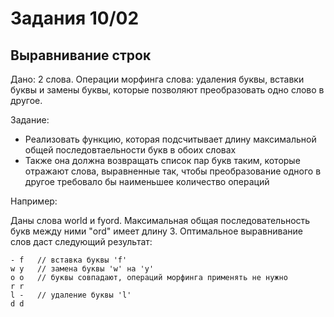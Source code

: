 # Задания 10/02

## Выравнивание строк

Дано: 2 слова. Операции морфинга слова: удаления буквы, вставки буквы и замены буквы, которые позволяют преобразовать одно слово в другое.

Задание:

- Реализовать функцию, которая подсчитывает длину максимальной общей последовтаельности букв в обоих словах
- Также она должна возвращать список пар букв таким, которые отражают слова, выравненные так, чтобы преобразование одного в другое требовало бы наименьшее количество операций

Например:

Даны слова world и fyord. Максимальная общая последовательность букв между ними "ord" имеет длину 3. Оптимальное выравнивание слов даст следующий результат:

```
- f   // вставка буквы 'f'
w y   // замена буквы 'w' на 'y'
o o   // буквы совпадают, операций морфинга применять не нужно
r r
l -   // удаление буквы 'l'
d d
```
